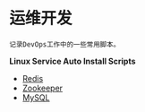 # 运维开发
```
记录DevOps工作中的一些常用脚本。
```

**Linux Service Auto Install Scripts**
- [Redis](https://github.com/mrlapulga/DevOps/blob/master/Redis/RedisREADME.md)
- [Zookeeper](https://github.com/mrlapulga/DevOps/blob/master/Zookeeper/ZookeeperREADME.md)
- [MySQL](https://github.com/mrlapulga/devops-shellscripts/blob/master/MySQL/MysqlREADME.md)


